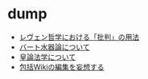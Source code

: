 # dump
- [レヴェン哲学における「批判」の用法](./Kritik.md)
- [バート水器論について](./bhaataan.md)
- [皇論法学について](./tam2zui.md)
- [包括Wikiの編集を妄想する](./editing.md)